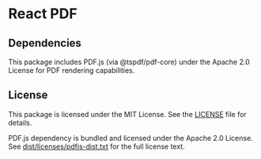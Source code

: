 # React PDF

## Dependencies

This package includes PDF.js (via @tspdf/pdf-core) under the Apache 2.0 License for PDF rendering capabilities.

## License

This package is licensed under the MIT License. See the [LICENSE](../../LICENSE) file for details.

PDF.js dependency is bundled and licensed under the Apache 2.0 License. See [dist/licenses/pdfjs-dist.txt](dist/licenses/pdfjs-dist.txt) for the full license text.
